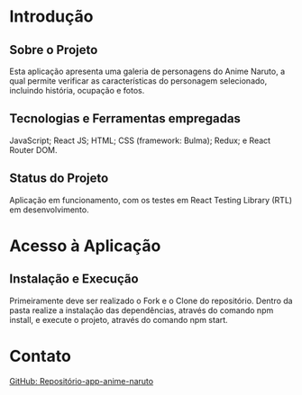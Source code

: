 # Introdução
## Sobre o Projeto
Esta aplicação apresenta uma galeria de personagens do Anime Naruto, a qual permite verificar as características do personagem selecionado, incluindo história, ocupação e fotos.
## Tecnologias e Ferramentas empregadas
JavaScript;
React JS;
HTML;
CSS (framework: Bulma);
Redux; e
React Router DOM.
## Status do Projeto
Aplicação em funcionamento, com os testes em React Testing Library (RTL) em desenvolvimento.

# Acesso à Aplicação
## Instalação e Execução
Primeiramente deve ser realizado o Fork e o Clone do repositório. Dentro da pasta realize a instalação das dependências, através do comando npm install, e execute o projeto, através do comando npm start.

# Contato
[GitHub: Repositório-app-anime-naruto](https://github.com/moisesfdasilva/app-anime-naruto)
